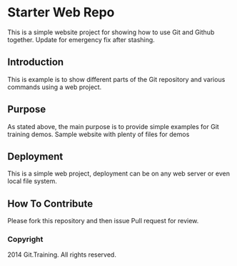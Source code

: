 # Starter Web Repo

This is a simple website project for showing how to use Git and Github together. Update for emergency fix after stashing.

## Introduction

This is example is to show different parts of the Git repository and various commands using a web project.

## Purpose
As stated above, the main purpose is to provide simple examples for Git training demos.
Sample website with plenty of files for demos

## Deployment

This is a simple web project, deployment can be on any web server or even local file system.

## How To Contribute

Please fork this repository and then issue Pull request for review.

### Copyright

2014 Git.Training. All rights reserved.